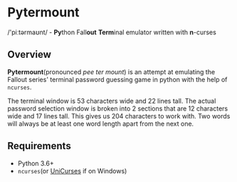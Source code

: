 # Pytermount

/'piːtərmaʊnt/ - **Py**thon Fall**out** **Term**inal emulator written with **n**-curses


## Overview

__Pytermount__(pronounced _pee ter mount_) is an attempt at emulating the
Fallout series' terminal password guessing game in python with the help of
`ncurses`.

The terminal window is 53 characters wide and 22 lines tall. The actual password
selection window is broken into 2 sections that are 12 characters wide and 17
lines tall. This gives us 204 characters to work with. Two words will always be
at least one word length apart from the next one.

## Requirements

* Python 3.6+
* `ncurses`(or [UniCurses](https://pypi.python.org/pypi/UniCurses) if on Windows)
